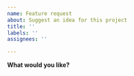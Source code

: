 ```yaml
---
name: Feature request
about: Suggest an idea for this project
title: ''
labels: ''
assignees: ''

---
```


**What would you like?**
